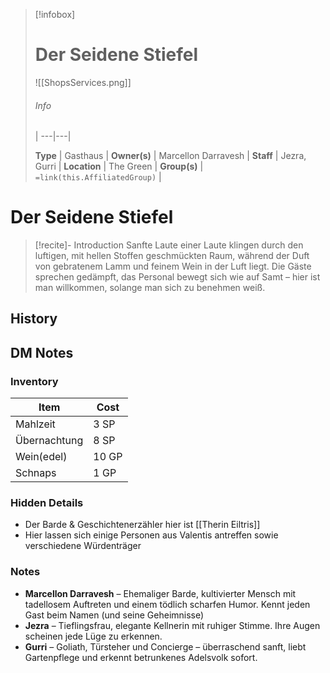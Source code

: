 
> [!infobox]
> # Der Seidene Stiefel
>
> ![[ShopsServices.png]]
> ###### Info
>  |
> ---|---|
> 
> **Type** | Gasthaus |
> **Owner(s)** | Marcellon Darravesh |
> **Staff** | Jezra, Gurri |
> **Location** | The Green |
> **Group(s)** | `=link(this.AffiliatedGroup)` |

# **Der Seidene Stiefel**
> [!recite]- Introduction
> Sanfte Laute einer Laute klingen durch den luftigen, mit hellen Stoffen geschmückten Raum, während der Duft von gebratenem Lamm und feinem Wein in der Luft liegt. Die Gäste sprechen gedämpft, das Personal bewegt sich wie auf Samt – hier ist man willkommen, solange man sich zu benehmen weiß.


## History


## DM Notes
### Inventory

| Item         | Cost  |
| ------------ | ----- |
| Mahlzeit     | 3 SP  |
| Übernachtung | 8 SP  |
| Wein(edel)   | 10 GP |
| Schnaps      | 1 GP  |

### Hidden Details
- Der Barde & Geschichtenerzähler hier ist [[Therin Eiltris]]
- Hier lassen sich einige Personen aus Valentis antreffen sowie verschiedene Würdenträger

### Notes
- **Marcellon Darravesh** – Ehemaliger Barde, kultivierter Mensch mit tadellosem Auftreten und einem tödlich scharfen Humor. Kennt jeden Gast beim Namen (und seine Geheimnisse)
- **Jezra** – Tieflingsfrau, elegante Kellnerin mit ruhiger Stimme. Ihre Augen scheinen jede Lüge zu erkennen.
- **Gurri** – Goliath, Türsteher und Concierge – überraschend sanft, liebt Gartenpflege und erkennt betrunkenes Adelsvolk sofort.

